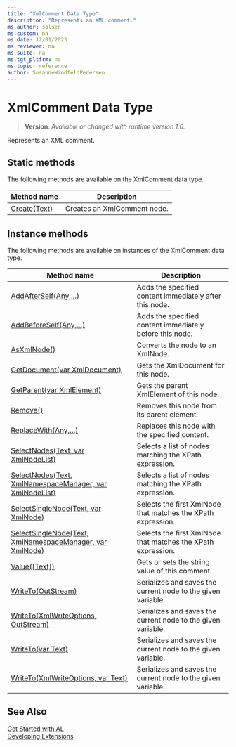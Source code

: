 ```yaml
---
title: "XmlComment Data Type"
description: "Represents an XML comment."
ms.author: solsen
ms.custom: na
ms.date: 12/01/2023
ms.reviewer: na
ms.suite: na
ms.tgt_pltfrm: na
ms.topic: reference
author: SusanneWindfeldPedersen
---
```

[//]: # (START>DO_NOT_EDIT)
[//]: # (IMPORTANT:Do not edit any of the content between here and the END>DO_NOT_EDIT.)
[//]: # (Any modifications should be made in the .xml files in the ModernDev repo.)
# XmlComment Data Type
> **Version**: _Available or changed with runtime version 1.0._

Represents an XML comment.


## Static methods
The following methods are available on the XmlComment data type.


|Method name|Description|
|-----------|-----------|
|[Create(Text)](xmlcomment-create-method.md)|Creates an XmlComment node.|

## Instance methods
The following methods are available on instances of the XmlComment data type.

|Method name|Description|
|-----------|-----------|
|[AddAfterSelf(Any,...)](xmlcomment-addafterself-method.md)|Adds the specified content immediately after this node.|
|[AddBeforeSelf(Any,...)](xmlcomment-addbeforeself-method.md)|Adds the specified content immediately before this node.|
|[AsXmlNode()](xmlcomment-asxmlnode-method.md)|Converts the node to an XmlNode.|
|[GetDocument(var XmlDocument)](xmlcomment-getdocument-method.md)|Gets the XmlDocument for this node.|
|[GetParent(var XmlElement)](xmlcomment-getparent-method.md)|Gets the parent XmlElement of this node.|
|[Remove()](xmlcomment-remove-method.md)|Removes this node from its parent element.|
|[ReplaceWith(Any,...)](xmlcomment-replacewith-method.md)|Replaces this node with the specified content.|
|[SelectNodes(Text, var XmlNodeList)](xmlcomment-selectnodes-string-xmlnodelist-method.md)|Selects a list of nodes matching the XPath expression.|
|[SelectNodes(Text, XmlNamespaceManager, var XmlNodeList)](xmlcomment-selectnodes-string-xmlnamespacemanager-xmlnodelist-method.md)|Selects a list of nodes matching the XPath expression.|
|[SelectSingleNode(Text, var XmlNode)](xmlcomment-selectsinglenode-string-xmlnode-method.md)|Selects the first XmlNode that matches the XPath expression.|
|[SelectSingleNode(Text, XmlNamespaceManager, var XmlNode)](xmlcomment-selectsinglenode-string-xmlnamespacemanager-xmlnode-method.md)|Selects the first XmlNode that matches the XPath expression.|
|[Value([Text])](xmlcomment-value-method.md)|Gets or sets the string value of this comment.|
|[WriteTo(OutStream)](xmlcomment-writeto-outstream-method.md)|Serializes and saves the current node to the given variable.|
|[WriteTo(XmlWriteOptions, OutStream)](xmlcomment-writeto-xmlwriteoptions-outstream-method.md)|Serializes and saves the current node to the given variable.|
|[WriteTo(var Text)](xmlcomment-writeto-text-method.md)|Serializes and saves the current node to the given variable.|
|[WriteTo(XmlWriteOptions, var Text)](xmlcomment-writeto-xmlwriteoptions-text-method.md)|Serializes and saves the current node to the given variable.|

[//]: # (IMPORTANT: END>DO_NOT_EDIT)
## See Also
[Get Started with AL](../../devenv-get-started.md)  
[Developing Extensions](../../devenv-dev-overview.md)  